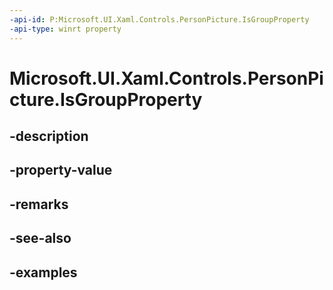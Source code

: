 ```yaml
---
-api-id: P:Microsoft.UI.Xaml.Controls.PersonPicture.IsGroupProperty
-api-type: winrt property
---
```


<!-- Property syntax.
public DependencyProperty IsGroupProperty { get; }
-->

# Microsoft.UI.Xaml.Controls.PersonPicture.IsGroupProperty

## -description

## -property-value

## -remarks

## -see-also

## -examples

